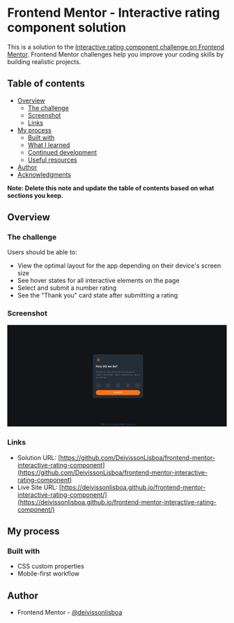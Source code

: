 # Frontend Mentor - Interactive rating component solution

This is a solution to the [Interactive rating component challenge on Frontend Mentor](https://www.frontendmentor.io/challenges/interactive-rating-component-koxpeBUmI). Frontend Mentor challenges help you improve your coding skills by building realistic projects.

## Table of contents

- [Overview](#overview)
  - [The challenge](#the-challenge)
  - [Screenshot](#screenshot)
  - [Links](#links)
- [My process](#my-process)
  - [Built with](#built-with)
  - [What I learned](#what-i-learned)
  - [Continued development](#continued-development)
  - [Useful resources](#useful-resources)
- [Author](#author)
- [Acknowledgments](#acknowledgments)

**Note: Delete this note and update the table of contents based on what sections you keep.**

## Overview

### The challenge

Users should be able to:

- View the optimal layout for the app depending on their device's screen size
- See hover states for all interactive elements on the page
- Select and submit a number rating
- See the "Thank you" card state after submitting a rating

### Screenshot

![](./src/images/screenshot.png)

### Links

- Solution URL: [https://github.com/DeivissonLisboa/frontend-mentor-interactive-rating-component](https://github.com/DeivissonLisboa/frontend-mentor-interactive-rating-component)
- Live Site URL: [https://deivissonlisboa.github.io/frontend-mentor-interactive-rating-component/](https://deivissonlisboa.github.io/frontend-mentor-interactive-rating-component/)

## My process

### Built with

- CSS custom properties
- Mobile-first workflow

## Author

- Frontend Mentor - [@deivissonlisboa](https://www.frontendmentor.io/profile/deivissonlisboa)
